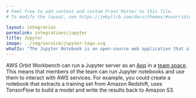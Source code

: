 ```yaml
---
# Feel free to add content and custom Front Matter to this file.
# To modify the layout, see https://jekyllrb.com/docs/themes/#overriding-theme-defaults

layout: integration
permalink: integrations/jupyter
title: Jupyter
image: ../img/service/jupyter-logo.svg
whatIs: "The Jupyter Notebook is an open-source web application that allows you to create and share documents that contain live code, equations, visualizations and narrative text. Uses include: data cleaning and transformation, numerical simulation, statistical modeling, data visualization, machine learning, and much more."
---
```

AWS Orbit Workbench can run a Jupyter server as an [App](../documentation#apps) in a [team space](../documentation#team-space).
This means that members of the team can run Jupyter notebooks and use them to interact with AWS services.  For example, you could
create a notebook that extracts a training set from Amazon Redshift, uses TensorFlow to build a model and write the results 
back to Amazon S3.